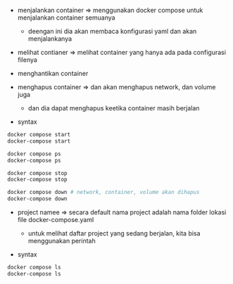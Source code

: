 - menjalankan container => menggunakan docker compose untuk menjalankan container semuanya
    - deengan ini dia akan membaca konfigurasi yaml dan akan menjalankanya
- melihat contianer => melihat container yang hanya ada pada configurasi filenya
- menghantikan container
- menghapus container => dan akan menghapus network, dan volume juga
    - dan dia dapat menghapus keetika container masih berjalan

- syntax
```bash
docker compose start
docker-compose start

docker compose ps
docker-compose ps

docker compose stop
docker-compose stop

docker compose down # network, container, volume akan dihapus
docker-compose down
```

- project namee => secara default nama project adalah nama folder lokasi file docker-compose.yaml
    - untuk melihat daftar project yang sedang berjalan, kita bisa menggunakan perintah

- syntax
```bash
docker compose ls
docker-compose ls
````